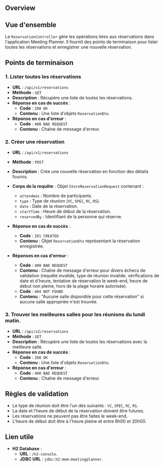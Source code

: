 
## Overview

## Vue d'ensemble

Le `ReservationController` gère les opérations liées aux réservations dans l'application Meeting Planner. Il fournit des points de terminaison pour lister toutes les réservations et enregistrer une nouvelle réservation.

## Points de terminaison

### 1. Lister toutes les réservations

- **URL** : `/api/v1/reservations`
- **Méthode** : `GET`
- **Description** : Récupère une liste de toutes les réservations.
- **Réponse en cas de succès** :
  - **Code** : `200 OK`
  - **Contenu** : Une liste d'objets `ReservationDto`.
- **Réponse en cas d'erreur** :
  - **Code** : `400 BAD REQUEST`
  - **Contenu** : Chaîne de message d'erreur.

### 2. Créer une réservation
- **URL** : `/api/v1/reservations`
- **Méthode** : `POST`
- **Description** : Crée une nouvelle réservation en fonction des détails fournis.
- **Corps de la requête** : Objet `StoreReservationRequest` contenant :
  - `attendees` : Nombre de participants.
  - `type` : Type de réunion (`VC`, `SPEC`, `RC`, `RS`).
  - `date` : Date de la réservation.
  - `startTime` : Heure de début de la réservation.
  - `reservedBy` : Identifiant de la personne qui réserve.

- **Réponse en cas de succès** :
  - **Code** : `201 CREATED`
  - **Contenu** : Objet `ReservationDto` représentant la réservation enregistrée.

- **Réponses en cas d'erreur** :
  - **Code** : `400 BAD REQUEST`
  - **Contenu** : Chaîne de message d'erreur pour divers échecs de validation (requête invalide, type de réunion invalide, vérifications de date et d'heure, tentative de réservation le week-end, heure de début non pleine, hors de la plage horaire autorisée).
  - **Code** : `404 NOT FOUND`
  - **Contenu** : "Aucune salle disponible pour cette réservation" si aucune salle appropriée n'est trouvée.

### 3. Trouver les meilleures salles pour les réunions du lundi matin.

- **URL** : `/api/v2/reservations`
- **Méthode** : `GET`
- **Description** : Récupère une liste de toutes les réservations avec la meilleure salle.
- **Réponse en cas de succès** :
  - **Code** : `200 OK`
  - **Contenu** : Une liste d'objets `ReservationDto`.
- **Réponse en cas d'erreur** :
  - **Code** : `400 BAD REQUEST`
  - **Contenu** : Chaîne de message d'erreur.
  
## Règles de validation
- Le type de réunion doit être l'un des suivants : `VC`, `SPEC`, `RC`, `RS`.
- La date et l'heure de début de la réservation doivent être futures.
- Les réservations ne peuvent pas être faites le week-end.
- L'heure de début doit être à l'heure pleine et entre 8h00 et 20h00.

## Lien utile
- **H2 Database** :
  - **URL** : `/h2-console`.
  - **JDBC URL** : `jdbc:h2:mem:meetingplanner`.